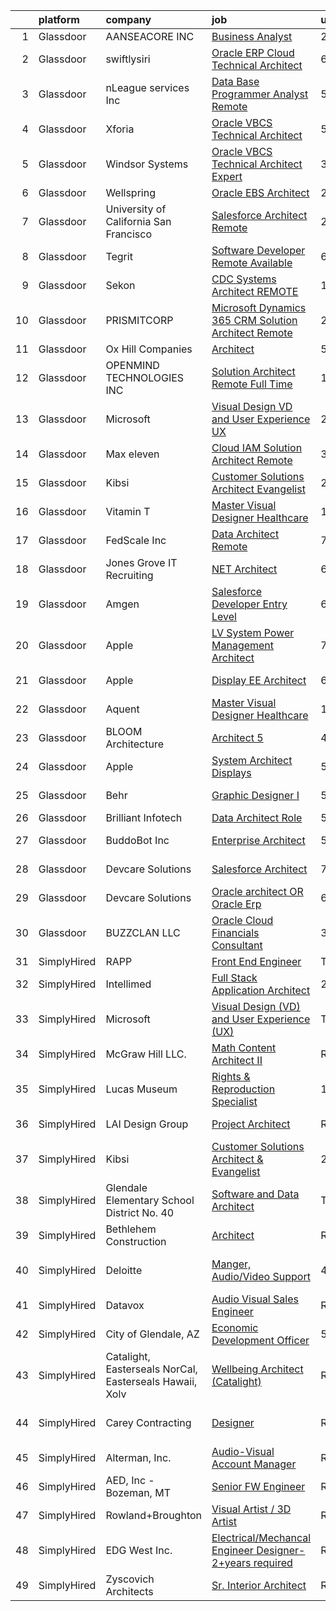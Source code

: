 

|    | platform    | company                                                 | job                                                                                                                                                                                                                                                                                                                                                                                                                                                                                                                                                                                                                                                                                                                                                                                                                                                                                                                                                                                                                                                                                                                                                                                                                                                                                                                                                        | update_time   | location                  |
|---:|:------------|:--------------------------------------------------------|:-----------------------------------------------------------------------------------------------------------------------------------------------------------------------------------------------------------------------------------------------------------------------------------------------------------------------------------------------------------------------------------------------------------------------------------------------------------------------------------------------------------------------------------------------------------------------------------------------------------------------------------------------------------------------------------------------------------------------------------------------------------------------------------------------------------------------------------------------------------------------------------------------------------------------------------------------------------------------------------------------------------------------------------------------------------------------------------------------------------------------------------------------------------------------------------------------------------------------------------------------------------------------------------------------------------------------------------------------------------|:--------------|:--------------------------|
|  1 | Glassdoor   | AANSEACORE INC                                          | [Business Analyst](https://www.glassdoor.com/partner/jobListing.htm?pos=118&ao=1136043&s=58&guid=00000182c9864816a8fa3de4ac0b1f88&src=GD_JOB_AD&t=SR&vt=w&ea=1&cs=1_f1266cc0&cb=1661238397346&jobListingId=1008085124485&jrtk=3-0-1gb4oci2mjoq2801-1gb4oci36jm5f800-2bc727969af64ea2-)                                                                                                                                                                                                                                                                                                                                                                                                                                                                                                                                                                                                                                                                                                                                                                                                                                                                                                                                                                                                                                                                     | 24h           | Remote                    |
|  2 | Glassdoor   | swiftlysiri                                             | [Oracle ERP Cloud Technical Architect](https://www.glassdoor.com/partner/jobListing.htm?pos=122&ao=1136043&s=58&guid=00000182c9864816a8fa3de4ac0b1f88&src=GD_JOB_AD&t=SR&vt=w&ea=1&cs=1_0fab584f&cb=1661238397346&jobListingId=1008073881810&jrtk=3-0-1gb4oci2mjoq2801-1gb4oci36jm5f800-8e2f6a42502a97f8-)                                                                                                                                                                                                                                                                                                                                                                                                                                                                                                                                                                                                                                                                                                                                                                                                                                                                                                                                                                                                                                                 | 6d            | Remote                    |
|  3 | Glassdoor   | nLeague services Inc                                    | [Data Base Programmer Analyst   Remote](https://www.glassdoor.com/partner/jobListing.htm?pos=130&ao=1136043&s=58&guid=00000182c9864816a8fa3de4ac0b1f88&src=GD_JOB_AD&t=SR&vt=w&ea=1&cs=1_41858734&cb=1661238397348&jobListingId=1008076144953&jrtk=3-0-1gb4oci2mjoq2801-1gb4oci36jm5f800-1987093fb4ba7ffe-)                                                                                                                                                                                                                                                                                                                                                                                                                                                                                                                                                                                                                                                                                                                                                                                                                                                                                                                                                                                                                                                | 5d            | Remote                    |
|  4 | Glassdoor   | Xforia                                                  | [Oracle VBCS Technical Architect](https://www.glassdoor.com/partner/jobListing.htm?pos=124&ao=1136043&s=58&guid=00000182c9864816a8fa3de4ac0b1f88&src=GD_JOB_AD&t=SR&vt=w&ea=1&cs=1_75f0e46d&cb=1661238397346&jobListingId=1008076717679&jrtk=3-0-1gb4oci2mjoq2801-1gb4oci36jm5f800-b409a80ac25fdc2c-)                                                                                                                                                                                                                                                                                                                                                                                                                                                                                                                                                                                                                                                                                                                                                                                                                                                                                                                                                                                                                                                      | 5d            | Remote                    |
|  5 | Glassdoor   | Windsor Systems                                         | [Oracle VBCS Technical Architect  Expert](https://www.glassdoor.com/partner/jobListing.htm?pos=128&ao=1136043&s=58&guid=00000182c9864816a8fa3de4ac0b1f88&src=GD_JOB_AD&t=SR&vt=w&ea=1&cs=1_cc3872b1&cb=1661238397347&jobListingId=1008081085044&jrtk=3-0-1gb4oci2mjoq2801-1gb4oci36jm5f800-6e218c3c7eeb7790-)                                                                                                                                                                                                                                                                                                                                                                                                                                                                                                                                                                                                                                                                                                                                                                                                                                                                                                                                                                                                                                              | 3d            | Remote                    |
|  6 | Glassdoor   | Wellspring                                              | [Oracle EBS Architect](https://www.glassdoor.com/partner/jobListing.htm?pos=112&ao=1136043&s=58&guid=00000182c9864816a8fa3de4ac0b1f88&src=GD_JOB_AD&t=SR&vt=w&ea=1&cs=1_91d2e9d4&cb=1661238397346&jobListingId=1008085755951&jrtk=3-0-1gb4oci2mjoq2801-1gb4oci36jm5f800-87ea4a0645047551-)                                                                                                                                                                                                                                                                                                                                                                                                                                                                                                                                                                                                                                                                                                                                                                                                                                                                                                                                                                                                                                                                 | 24h           | Remote                    |
|  7 | Glassdoor   | University of California San Francisco                  | [Salesforce Architect  Remote](https://www.glassdoor.com/partner/jobListing.htm?pos=114&ao=1136043&s=58&guid=00000182c9864816a8fa3de4ac0b1f88&src=GD_JOB_AD&t=SR&vt=w&cs=1_6ef52750&cb=1661238397346&jobListingId=1008087431963&jrtk=3-0-1gb4oci2mjoq2801-1gb4oci36jm5f800-bdf1b8ba29f5a2d8-)                                                                                                                                                                                                                                                                                                                                                                                                                                                                                                                                                                                                                                                                                                                                                                                                                                                                                                                                                                                                                                                              | 24h           | Remote                    |
|  8 | Glassdoor   | Tegrit                                                  | [Software Developer  Remote Available ](https://www.glassdoor.com/partner/jobListing.htm?pos=106&ao=1110586&s=58&guid=00000182c9864816a8fa3de4ac0b1f88&src=GD_JOB_AD&t=SR&vt=w&ea=1&cs=1_a6365be3&cb=1661238397345&jobListingId=1008074129417&cpc=47CFDC01B3F81FAC&jrtk=3-0-1gb4oci2mjoq2801-1gb4oci36jm5f800-31ea58efc222df99--6NYlbfkN0BYTXhm1cbXLAspEfzBkuVxq2TVVktJReCYtVkqu0WvP24Gm3Dxy7MDa6OJSrO0xO6C66tfxA8ttbJfLdpWJkOgdtvkYOy2-vXX6QsvaM9J3wudpgQJfabM3wvw393EsEKyI2j8r-2wX6ovTATJdOhRulDCxWlu-ACK69X5QuY6KgD_QcQy8D0VRgb4a4kmfd3vEa22EULS_V42r5NIungYVGCWXkVdEsgk8o0-mvOb_N44M0tZT4cHDVziLEf76r-14m2l4jAwJCoywzvaBQmrvFxhfHoXOal_ff9tToTqcZkF4H9fIPNT7_pLt7UFOapv2Fux9XnW54u1JXVjgiwoPRmbuMGzN7CQsxvbQUjgPzUuvDRv5GUYgBDCHM4SSQZVOTpiKr4rH64gVb6SWxjb-98T02PAmxaZRnxyAae2EryNiaV0mKuYNx3vlSR-hSgdoggOjtq77Va3hESRFTpApY1w-U1EtlJKb4k_B1ig89trsTzt0MWDq3OmKsTxNOHrF1Nd4i5qJg%3D%3D)                                                                                                                                                                                                                                                                                                                                                                                                                                                               | 6d            | Remote                    |
|  9 | Glassdoor   | Sekon                                                   | [CDC Systems Architect   REMOTE](https://www.glassdoor.com/partner/jobListing.htm?pos=129&ao=1136043&s=58&guid=00000182c9864816a8fa3de4ac0b1f88&src=GD_JOB_AD&t=SR&vt=w&ea=1&cs=1_dc4a3e02&cb=1661238397347&jobListingId=1008083435579&jrtk=3-0-1gb4oci2mjoq2801-1gb4oci36jm5f800-046a33f0fe07b22b-)                                                                                                                                                                                                                                                                                                                                                                                                                                                                                                                                                                                                                                                                                                                                                                                                                                                                                                                                                                                                                                                       | 1d            | Atlanta, GA               |
| 10 | Glassdoor   | PRISMITCORP                                             | [Microsoft Dynamics 365 CRM Solution Architect   Remote](https://www.glassdoor.com/partner/jobListing.htm?pos=117&ao=1136043&s=58&guid=00000182c9864816a8fa3de4ac0b1f88&src=GD_JOB_AD&t=SR&vt=w&ea=1&cs=1_b0e6ae14&cb=1661238397346&jobListingId=1008086779947&jrtk=3-0-1gb4oci2mjoq2801-1gb4oci36jm5f800-978706a382465c12-)                                                                                                                                                                                                                                                                                                                                                                                                                                                                                                                                                                                                                                                                                                                                                                                                                                                                                                                                                                                                                               | 24h           | Remote                    |
| 11 | Glassdoor   | Ox Hill Companies                                       | [Architect](https://www.glassdoor.com/partner/jobListing.htm?pos=127&ao=1136043&s=58&guid=00000182c9864816a8fa3de4ac0b1f88&src=GD_JOB_AD&t=SR&vt=w&ea=1&cs=1_0764e492&cb=1661238397347&jobListingId=1008076509907&jrtk=3-0-1gb4oci2mjoq2801-1gb4oci36jm5f800-e71e6ecc9144b6fd-)                                                                                                                                                                                                                                                                                                                                                                                                                                                                                                                                                                                                                                                                                                                                                                                                                                                                                                                                                                                                                                                                            | 5d            | Fairfax, VA               |
| 12 | Glassdoor   | OPENMIND TECHNOLOGIES INC                               | [Solution Architect    Remote    Full Time](https://www.glassdoor.com/partner/jobListing.htm?pos=119&ao=1136043&s=58&guid=00000182c9864816a8fa3de4ac0b1f88&src=GD_JOB_AD&t=SR&vt=w&ea=1&cs=1_a302b375&cb=1661238397346&jobListingId=1008065031559&jrtk=3-0-1gb4oci2mjoq2801-1gb4oci36jm5f800-2c5e3a089fff6817-)                                                                                                                                                                                                                                                                                                                                                                                                                                                                                                                                                                                                                                                                                                                                                                                                                                                                                                                                                                                                                                            | 12d           | Remote                    |
| 13 | Glassdoor   | Microsoft                                               | [Visual Design  VD  and User Experience  UX ](https://www.glassdoor.com/partner/jobListing.htm?pos=115&ao=1136043&s=58&guid=00000182c9864816a8fa3de4ac0b1f88&src=GD_JOB_AD&t=SR&vt=w&ea=1&cs=1_15564d41&cb=1661238397346&jobListingId=1008086063623&jrtk=3-0-1gb4oci2mjoq2801-1gb4oci36jm5f800-2a46bd2b6f29d48a-)                                                                                                                                                                                                                                                                                                                                                                                                                                                                                                                                                                                                                                                                                                                                                                                                                                                                                                                                                                                                                                          | 24h           | Seattle, WA               |
| 14 | Glassdoor   | Max eleven                                              | [Cloud IAM Solution Architect    Remote](https://www.glassdoor.com/partner/jobListing.htm?pos=121&ao=1136043&s=58&guid=00000182c9864816a8fa3de4ac0b1f88&src=GD_JOB_AD&t=SR&vt=w&ea=1&cs=1_16ec49d9&cb=1661238397346&jobListingId=1008081881839&jrtk=3-0-1gb4oci2mjoq2801-1gb4oci36jm5f800-fd1c2c59c7451c79-)                                                                                                                                                                                                                                                                                                                                                                                                                                                                                                                                                                                                                                                                                                                                                                                                                                                                                                                                                                                                                                               | 3d            | Remote                    |
| 15 | Glassdoor   | Kibsi                                                   | [Customer Solutions Architect   Evangelist](https://www.glassdoor.com/partner/jobListing.htm?pos=113&ao=1136043&s=58&guid=00000182c9864816a8fa3de4ac0b1f88&src=GD_JOB_AD&t=SR&vt=w&ea=1&cs=1_28e32bfc&cb=1661238397346&jobListingId=1008082677489&jrtk=3-0-1gb4oci2mjoq2801-1gb4oci36jm5f800-78201ecf458b0e51-)                                                                                                                                                                                                                                                                                                                                                                                                                                                                                                                                                                                                                                                                                                                                                                                                                                                                                                                                                                                                                                            | 2d            | Remote                    |
| 16 | Glassdoor   | Vitamin T                                               | [Master Visual Designer   Healthcare](https://www.glassdoor.com/partner/jobListing.htm?pos=110&ao=1110586&s=58&guid=00000182c9864816a8fa3de4ac0b1f88&src=GD_JOB_AD&t=SR&vt=w&cs=1_f7b5a13a&cb=1661238397345&jobListingId=1008063446724&cpc=9908D8D4413DBB8A&jrtk=3-0-1gb4oci2mjoq2801-1gb4oci36jm5f800-c7903db1b94d95aa--6NYlbfkN0DMrcEu7yrtATojKJA7cEzGQ3FdRGWLh0CZQInL4ECGI6k5tN82kdM0OKoro5eXmjp51-KKz4fn9Mm2VpqJDbrB-IsJV-mFwA1MuEDsDQKKgomY_9Cf8EZZYnLbzJ-UVw4bcEdPy9ghwAnchkPPzqv50ge8kL1bQCgMRWX0W0qzJQOsAPJR1kIzyRFO7UWcLYB6epDrcwoJAlo40W3HsH7yqZjings-0e6AMIBN9yVadRTllcXfbCv31oLHHjPKjvlfEWAwaUMk5r44Dz7PKYQYKE1mc4ZOrNoToWz3BdjoWrMhcF6pde1OEfY2fv0JDQvN3U2kJWNoGreq39wqUEES9ttqlHXUpZXe8aVovQ09b1wwz334Iq4WMOphzK2IMUC7Gi7MIuPdVIpoeGN-2A_JLXre-wyE1zOfjGhRPcss41DgPdaRNu92l2T_OVlmPmRTDDhvkr7OvXcp_9Gd_VEGo2wWrRi7ZFY%3D)                                                                                                                                                                                                                                                                                                                                                                                                                                                                                                                    | 13d           | Remote                    |
| 17 | Glassdoor   | FedScale  Inc                                           | [Data Architect  Remote ](https://www.glassdoor.com/partner/jobListing.htm?pos=103&ao=1110586&s=58&guid=00000182c9864816a8fa3de4ac0b1f88&src=GD_JOB_AD&t=SR&vt=w&ea=1&cs=1_a42c8650&cb=1661238397344&jobListingId=1008071816059&cpc=618B7C2C2BCBC227&jrtk=3-0-1gb4oci2mjoq2801-1gb4oci36jm5f800-44c5d418dc0d8167--6NYlbfkN0DdLn5tXN_RiyJSiFodarGZFJKa8s6F6AK0THPBWp05MQOFQCzoYzZx1C0PopGaGcz4qUE619Uy20V5pb8ZMxoatXEeKgzSCbKgg1y1vxWK1L-gD62zCNN1j7u8oWqaBghP1VNRZhGVxxLaw4bgkcsM5f3AwrwmICpyc9puI3Uf6hpr290iRuIVfq3YXYF-No0kYAaPHojZXCEFENdJ0PaLxbi0TJXE3Ekuwla-KL69d8n18Qfh9CO1TRJAQ3ZqRyU5xSUnN-h5fMpEJWTLh-Fpyh7OSUnonUYmmJgJfDTJ1wHNOrTtKyBLFYkuJIdo2Y1d6pU_Dahd2eocM2Ia4tL7ZxzkTvFqF9r25-xL76zf-dCyxr9cWrqpTFONRYA4xnMB-S0GXY-dokuYD4BCjSOVRrtIq0fxiHkRDFybXkYX95qwPnuAiXkOSlw0j8J7vDvwqVM04bXAeNMOQHUWcYaei82GRWNU073JjTCv0kpBb_V5d_vgV44VfqBpU4F3Xtk%3D)                                                                                                                                                                                                                                                                                                                                                                                                                                                                                           | 7d            | Remote                    |
| 18 | Glassdoor   | Jones Grove IT Recruiting                               | [ NET Architect](https://www.glassdoor.com/partner/jobListing.htm?pos=102&ao=1110586&s=58&guid=00000182c9864816a8fa3de4ac0b1f88&src=GD_JOB_AD&t=SR&vt=w&ea=1&cs=1_2010b5a1&cb=1661238397344&jobListingId=1008074111267&cpc=7FA2BCC6CA7CFB05&jrtk=3-0-1gb4oci2mjoq2801-1gb4oci36jm5f800-f56a0f2531ab0d19--6NYlbfkN0CK_ae8E8OUCECNo873J7aTiFbTacEgCQxiWMjncCMBOv7uSBlgPAwmxPYyWDFGmT4n8l0l6RhTtL8pl7ZfV6qVGBqjUdjKuCcZ3A1rMiQ21ofWkgsIxJDGmZZXYSzMVaYiGLzHszoeKiYgqL_iuAF0CpKsN8UEPT8zG2TE4jFYRvvDTQoiWc25cfntEXuhFQD_XoxxH-7Pbe5nEIOrr8EqlN3LA9p-FvPqFebrtvbueAvVhxlw2t1ZXrgztBdNDWb1mO1PY60b0Gdputis0moX2jn-8grfutX7j-ezaa9mYWvEoulup0bCGF7y6p59q-PpDQufmCqviYwdwvqRuzo7UWTUirWwSy2v-YPGPrBPGojZxNxpVeorein-kRucFbRICnDHMrW6SjSqhdaS5uqJr0Ihi5v8bwP3kpSZVgMOMis1pfThHyL3DKp8JHxFwkY8-NVx8gvhTH_yRtLHuV4lcSjOlMQqRoIpoHQsbuRACuoCDUU0u3uzED49vVqelpiGW8EFTWYpJg%3D%3D)                                                                                                                                                                                                                                                                                                                                                                                                                                                                                      | 6d            | Charlotte, NC             |
| 19 | Glassdoor   | Amgen                                                   | [Salesforce Developer   Entry Level](https://www.glassdoor.com/partner/jobListing.htm?pos=120&ao=1136043&s=58&guid=00000182c9864816a8fa3de4ac0b1f88&src=GD_JOB_AD&t=SR&vt=w&cs=1_a4cba18b&cb=1661238397346&jobListingId=1008074343550&jrtk=3-0-1gb4oci2mjoq2801-1gb4oci36jm5f800-8429ed1715fc0585-)                                                                                                                                                                                                                                                                                                                                                                                                                                                                                                                                                                                                                                                                                                                                                                                                                                                                                                                                                                                                                                                        | 6d            | Thousand Oaks, CA         |
| 20 | Glassdoor   | Apple                                                   | [LV System Power Management Architect](https://www.glassdoor.com/partner/jobListing.htm?pos=108&ao=1110586&s=58&guid=00000182c9864816a8fa3de4ac0b1f88&src=GD_JOB_AD&t=SR&vt=w&cs=1_e836df0d&cb=1661238397345&jobListingId=1008072873242&cpc=9908D8D4413DBB8A&jrtk=3-0-1gb4oci2mjoq2801-1gb4oci36jm5f800-9b4c201ebf18f955--6NYlbfkN0BvKrLyj5gPmtZO9T8euul8TCxuuKNOtzRJOomxnwSEodTz2Bc-sPZlO_uSwsktAejgIa95W_xnw4Tbh8DHA0wpn2jUWTCYelSe_fbCJkWIaMk_frHpsGPUXLm_uB1dGwhXASm7hGFFJJxZ1e_kTV2t14oTAYRkX_jQ_W8YAOML6OXCJutDuGcxQ1-knVZEI0DMQq-59RUwyM4y3IAQlKPdG_oLQIGyFGWICDgYsq_D5aYTe-ZrninKwcOfdH4-nbRc_BNsAyUTvcUka6xP-O5aKW9QAHMfJUv9cO2vJn1o5SwTWBkD1ufzuMH3LR86XoJ2G9aUkKUi4aAJ-zqjs6Barm8-jHD4YpRmplmK44gA22vfnFYZV_wU6Glf0mr_MZqWM59RzVZz8mHpWxb0Ri6iqsTC_C4G6XHLg3svZ2AbzS-L4XlHeAOLEd8zJtrVnacQNR4K1vl1zSbsga8HqNhh02bGuG-6Z0mLGKv1i0N_o5hTohQAD7HCjjdo3jcw2LIov3ty8sG5WZ9joVP66FHPcvwHaE5fPaurd7Qi6v6BWXpCLN3Oz9OZskB4vZuMsmU_mt2NfetDt1oMaEpFX4nT2J0oij5j_l4L4Z5tVkLBTFWp7hahp2HvVX8XCy4cbXaVk26JtL6rpMN2mCopG02Emk7NhVvUuIcumF0hcJO8ZEJKHj_ShPu6MECkLAgaQh0VuT4igOxwyC7lHQsZwnM0gaka_5u6CssCaekjSjV7XHVw6i--pyto9VdkfR3hrYwxLKG4-FunMoyUvmhBe7tRVEoEm--LuzUlsnhuEvq-aLTeyGWL1l-4po5vCLOC9bms6kr9hTIvlcAPN8jA4bnMLkpAO0qPTTr01KLo15pgTOKUxbb1hVXHzHyiwrfD9qkv-ObcC0maB1ITRIQqRbVYwkw5qDCMJ3GCuBg9AgtkZoOLRnUuBwYCngfB54MCdV2dLstnAW3jQuu5jlUgCMCB) | 7d            | Cupertino, CA             |
| 21 | Glassdoor   | Apple                                                   | [Display EE Architect](https://www.glassdoor.com/partner/jobListing.htm?pos=107&ao=1110586&s=58&guid=00000182c9864816a8fa3de4ac0b1f88&src=GD_JOB_AD&t=SR&vt=w&cs=1_2c42a4ca&cb=1661238397345&jobListingId=1008073159072&cpc=8795CF9063CD573D&jrtk=3-0-1gb4oci2mjoq2801-1gb4oci36jm5f800-ca627e49b9a9f992--6NYlbfkN0BvKrLyj5gPmtZO9T8euul8TCxuuKNOtzRJOomxnwSEodTz2Bc-sPZlO_uSwsktAeg9Pg_gkQg8wgCpd2jsLE-8qd1YbgEcnb0pFThCRmCNhRjUqfDvXVhMPQzZ0EWn5D9p_6m2E_WNMA1gB_V2xZYxngisVlrYqjk9pAQMZZqFUj-SSmKjt_kgUhMufbfVZuI88oYnnd4nmC1pOC4ghD7yX-WVxm1-PfP8raPPTdsFzQwAhdbS2A1OpmFdN2wIeT6TMaFqlvuh_lQaSVYUDizpTbRg47uXAfJyRLQC-3To1heIhMAacoV6A_Gyn0Y1d61voTW4T2nLTvw9QUVKcwlYckiW0RTCNIt8B7UnKZAJ1hWYr-_i_95V52W5SSnGxocos-ydBFRoJ2WvP9zd5GH428izkF_lwKiuX6m8CYO39m9wBiz6uCUNrEgqwLRbNa4bJWO5Z_-Gs2TTZgaGic_405T8ugqTLp68U6lxjFTJAgxMwJPLInIxV1kboNIIryLYiSBYG6x_d3SK0vTvQ8gJPs0oGTZhEb24kv6yN2qnxG-Tjz6gx0bLOPne4gWDSz6Gj0d9FcGtev3IwYgdHtax57jiAdIKPV7jWFegRuEJLRDXBxCZVhspznaYXU6QOkSyP_vKiMqEl4gkAjtWa2YB0vgi8eeczPu4YgRr_MJKhYB3LkrqVve75AmTUfgp2xGbrhq9ikdXGHV-bMvhBOO8EFlRKa8GA0FR7WHPWgcSny5jjZs4e3XrTobatV9mD85TFyLKH81kdyDDWuaqqjNUqBSibQ7aBFx07kkJDjc5cQX1ZUXGypiqlIxXPe-G0JA1PSJ92_6p5qeiDSKbSDpNoA7RVoluIAtzRyx4m_s00MxDM8FzBmtPl6MOvEiCX1PqHi2aeM88Y7zQ4gchIVcfueYvru8dCMUgt7mkEp0rc95vG5QI6ppjw-VvnjW6pKI%3D)                                   | 6d            | Cupertino, CA             |
| 22 | Glassdoor   | Aquent                                                  | [Master Visual Designer   Healthcare](https://www.glassdoor.com/partner/jobListing.htm?pos=109&ao=1110586&s=58&guid=00000182c9864816a8fa3de4ac0b1f88&src=GD_JOB_AD&t=SR&vt=w&cs=1_ffb5e486&cb=1661238397345&jobListingId=1008063506130&cpc=F41FEAB56D215062&jrtk=3-0-1gb4oci2mjoq2801-1gb4oci36jm5f800-0e164c813b2b93d2--6NYlbfkN0DMrcEu7yrtATojKJA7cEzGQ3FdRGWLh0CZQInL4ECGI9gD0Wolx9R2EDT7B77c2cTt9ZLyfmJcdhtmseBr8Fc7DlCcCGTbK5I5cANysgoSPHcI_A0ys3ypv5EaDWEUoVz-9MNfPzcjkgDoUNVODy-DkL81yajKS1V6w3lvY8YbiBsLvHoeQ1ee2C-HCDJ5VKzuTfMTjTwQ7THmsgteZD-efqcmHzcKbLhl0hKR1IlKGRroYu64lYIBoLog3sCa4szwJFquGeKUWOj-S-qcHpCWrGr7NInsPKCowSoBPMXYMHptcJSz0wyOowiyJm8nyK__jTTiTetCTVCjxOoW6479nfhcnpHCws9GtWv9aTsas_mItcj8vYjpnmi2SwFqMgttBTx55FhCBNOSbPCx-WRX3chtMXVf09wH-9c0dFmnNIJJoKbjH5ja0GyPbgzAb7chaCgnepS9yUSsFj92q2Lq)                                                                                                                                                                                                                                                                                                                                                                                                                                                                                                                                  | 13d           | Remote                    |
| 23 | Glassdoor   | BLOOM Architecture                                      | [Architect 5 ](https://www.glassdoor.com/partner/jobListing.htm?pos=101&ao=1110586&s=58&guid=00000182c9864816a8fa3de4ac0b1f88&src=GD_JOB_AD&t=SR&vt=w&ea=1&cs=1_6c5d4480&cb=1661238397343&jobListingId=1008080060773&cpc=6F06C97B0D93B156&jrtk=3-0-1gb4oci2mjoq2801-1gb4oci36jm5f800-2dd7d1af7da0ac01--6NYlbfkN0A4hgeKHdLyHgzaskNEvl2xXMVaueUT71iJOYpLYISQUCp9QgmWQMTvKiX-rI0aCl7N-e4QFIdpyUjJTx-Pp7WquQIS6qIzIw9-hLm8BQHOsiyd-SEykKNVBNFAgDIL0syYiF-8gPtgCD-tClMPJpLk4ML8LwxxTI-sqWmrtViDFvHzBFiXbWs4GOKccc6l-8vGlS_0Wc_LqYhApXX0OH65_wbbTDjzzD9YrLYPPkc4Jq1nLxKDTGaGqrmF0SQCi-EFTJMbQ2mwoZT4T4WlyijDvqrecwo5KsGY6d3FfiKdtHu2Ly4rphdHw2Uw9eF__mp6b8i2f6tKXMkj8u-itHm7SEpwSiub9ObpZ1O-nYIzenChU2xVP16efW6aFWM0Lg5YOy6hrMzOngPuYYRYVpmjwoBc77UQhbla7q73Du2KzsokwsbO3zC0EHWy3zofOJ0fsnuObWpQki7GM3_SzQShvalGNRYAMsGw3RSnJKtjrfTiLroHl7SBdnNCPJhb-Y_8SfxJIXvJXQ%3D%3D)                                                                                                                                                                                                                                                                                                                                                                                                                                                                                        | 4d            | Boston, MA                |
| 24 | Glassdoor   | Apple                                                   | [System Architect   Displays](https://www.glassdoor.com/partner/jobListing.htm?pos=105&ao=1110586&s=58&guid=00000182c9864816a8fa3de4ac0b1f88&src=GD_JOB_AD&t=SR&vt=w&cs=1_84d74730&cb=1661238397344&jobListingId=1008077467959&cpc=8795CF9063CD573D&jrtk=3-0-1gb4oci2mjoq2801-1gb4oci36jm5f800-f6e0bb59fa7eb378--6NYlbfkN0BvKrLyj5gPmtZO9T8euul8TCxuuKNOtzRJOomxnwSEodTz2Bc-sPZlO_uSwsktAehyhpH_b5XB4iipvv8w3ntpCVW__GQyEMxE9fM-fu7zEQTzS0yryx6pOlmEuUA6DAKm4GRTBJEBnvr5qz8f4TT7aA08eWVXPEGU2RiMfzVxiMzM2JfyXZVmX2nKhOoZld8hosU_SGVNVBjdr3MENfaysZyvRaLyiLPru7RyKJBazV3o9sXPn3Tj7CHWNK5_D2boADivnRc-vEndKFrt381fLPM94tmDyu5ywtUDL9MiI8_suBkqqvXkpnVcq2MYZ2cuebiJ7nKBhE9gkCr3ERKwP8jv7NKPv5rziGjrA121whnxZ2TNwBAAH0TT8uaKGCVNfDW4owGmHlOGdmp-iPPlpxdmkNYk6V93FCxeq5dmyzsOYQmZTbSfUR1QFSWC3ozJ2NLnJG6Xijap4Uek_HXhuVlUzEmMUWTAVt80RGSU4wezDoST2l4NtP4GuwzknaTbhwVu5452fbXParCjkA6Mt49Xw0GC49oREp9gRnkt669m0WvimYt4h2pauACyoonxYPiGcse0vi_aKKGrCLpPjv9lPFhpSfYv6yYS7d-u6rYHeug8mjOg7OFauKIF_7CAApW_PEObZ3uSw_NsQnn0pjgKQMGkCFMFpaBSqyWJ7-wjF3wVjv-0KnOojxOwLsbQx6JheOC5yHxfTfPgIdwuXw2PfYNO21le_HKGsi_PA-FPGzmccNXOoNrk0vxO5MtWirWN-e3iGHm_KBO8ojpL8EU69abrTSMxdmQ70NGgrbNM304rLjpRB-UXq8KKatj_Zr1dWQ_vLBSPLmGvUcZvQGHSLZ-XSBq36A3KalDEn7SvDTOwUsGOS2bsl9Ehb7x5jQY7oo3QGYNYca3G6d61eIQbEuCwpe4x1bZ_zwCz021zI7hsXcqxfzlaUIh3nMMhyufHTWPGOg%3D%3D)              | 5d            | Cupertino, CA             |
| 25 | Glassdoor   | Behr                                                    | [Graphic Designer I](https://www.glassdoor.com/partner/jobListing.htm?pos=104&ao=1110586&s=58&guid=00000182c9864816a8fa3de4ac0b1f88&src=GD_JOB_AD&t=SR&vt=w&cs=1_82d5989d&cb=1661238397344&jobListingId=1008076428661&cpc=8CDBB1EC89CF7160&jrtk=3-0-1gb4oci2mjoq2801-1gb4oci36jm5f800-b5e4f79abe7e4ce2--6NYlbfkN0AT5rPPIiYm6NcaOC3xGxN7sTDpnxjbK5C7MY8Kpnw-1xf0-wBWQoZX7FEbgSsrQjRzelIKsvSk9zYwj-4i3Wcp16SJ3ecriqCmkifThENvdAsPnKf8X6Em3nLSLjLu6XYV6D-4Nj0Kg8pp9KsYXcy9TgDbkXdBADW1lilYzLIkzYUN2rFCRT7cCK8nWAnvw_f6-9bwYa0wiLVzXCYxzN5142VD0CPXXjr-3w3b4qgyOvbhEwqHQC41nxINQ4QnaIPH8jt-uAyO2p_KPrxYmTD-TflrT8o1pYDj3HtGEzJzwpt9p98_GHQ5Lin7m3s1Vpu6zhZAmwELkHlA9UUwMXYUNoKME2_fxY6k99cZlyYccoDuHkVEpgYL1iSCDegevwNAt-3Y7mAiAFoUmiTwCIk67PedrnBJju7awg5HMSqEOeQGEb7c7SoPtOrvJ1qwL-qh5RerEvqQwxf8f2YGPmqY6fBwCYQKKADkthM_rLWNdZy7-arbc_ZOwtoD8H-8Vi91tuXyv6gIlb-UBWErwT-1KXDopFg46qMPfK7GwSvHKBtIcy5na0xsOmLpkMmbmOqMC4L_qEFQp4BTt3QSaWio)                                                                                                                                                                                                                                                                                                                                                                                                                   | 5d            | Santa Ana, CA             |
| 26 | Glassdoor   | Brilliant Infotech                                      | [Data Architect Role](https://www.glassdoor.com/partner/jobListing.htm?pos=116&ao=1136043&s=58&guid=00000182c9864816a8fa3de4ac0b1f88&src=GD_JOB_AD&t=SR&vt=w&ea=1&cs=1_f58643b6&cb=1661238397346&jobListingId=1008076640767&jrtk=3-0-1gb4oci2mjoq2801-1gb4oci36jm5f800-211ac800f9bd2748-)                                                                                                                                                                                                                                                                                                                                                                                                                                                                                                                                                                                                                                                                                                                                                                                                                                                                                                                                                                                                                                                                  | 5d            | Remote                    |
| 27 | Glassdoor   | BuddoBot Inc                                            | [Enterprise Architect](https://www.glassdoor.com/partner/jobListing.htm?pos=126&ao=1136043&s=58&guid=00000182c9864816a8fa3de4ac0b1f88&src=GD_JOB_AD&t=SR&vt=w&ea=1&cs=1_eb345ae3&cb=1661238397347&jobListingId=1008076606602&jrtk=3-0-1gb4oci2mjoq2801-1gb4oci36jm5f800-437e2a5c1bd98ae6-)                                                                                                                                                                                                                                                                                                                                                                                                                                                                                                                                                                                                                                                                                                                                                                                                                                                                                                                                                                                                                                                                 | 5d            | Washington, DC            |
| 28 | Glassdoor   | Devcare Solutions                                       | [Salesforce Architect](https://www.glassdoor.com/partner/jobListing.htm?pos=125&ao=1136043&s=58&guid=00000182c9864816a8fa3de4ac0b1f88&src=GD_JOB_AD&t=SR&vt=w&ea=1&cs=1_5e7903b0&cb=1661238397347&jobListingId=1008072047151&jrtk=3-0-1gb4oci2mjoq2801-1gb4oci36jm5f800-98abb850aff40185-)                                                                                                                                                                                                                                                                                                                                                                                                                                                                                                                                                                                                                                                                                                                                                                                                                                                                                                                                                                                                                                                                 | 7d            | Columbus, OH              |
| 29 | Glassdoor   | Devcare Solutions                                       | [Oracle architect OR Oracle Erp](https://www.glassdoor.com/partner/jobListing.htm?pos=111&ao=1136043&s=58&guid=00000182c9864816a8fa3de4ac0b1f88&src=GD_JOB_AD&t=SR&vt=w&ea=1&cs=1_561bb778&cb=1661238397346&jobListingId=1008073601883&jrtk=3-0-1gb4oci2mjoq2801-1gb4oci36jm5f800-053702beb8e56164-)                                                                                                                                                                                                                                                                                                                                                                                                                                                                                                                                                                                                                                                                                                                                                                                                                                                                                                                                                                                                                                                       | 6d            | Remote                    |
| 30 | Glassdoor   | BUZZCLAN LLC                                            | [Oracle Cloud Financials Consultant](https://www.glassdoor.com/partner/jobListing.htm?pos=123&ao=1136043&s=58&guid=00000182c9864816a8fa3de4ac0b1f88&src=GD_JOB_AD&t=SR&vt=w&ea=1&cs=1_8934762c&cb=1661238397346&jobListingId=1008081062082&jrtk=3-0-1gb4oci2mjoq2801-1gb4oci36jm5f800-f8feeeb2b299d7f9-)                                                                                                                                                                                                                                                                                                                                                                                                                                                                                                                                                                                                                                                                                                                                                                                                                                                                                                                                                                                                                                                   | 3d            | Remote                    |
| 31 | SimplyHired | RAPP                                                    | [Front End Engineer](https://www.simplyhired.com/job/Ner57vp7XIOaVBkT0auP7dzuTrAA6n5m46uqGg9cU98XIXmf-L1uKw?q=visual+architect)                                                                                                                                                                                                                                                                                                                                                                                                                                                                                                                                                                                                                                                                                                                                                                                                                                                                                                                                                                                                                                                                                                                                                                                                                            | Today         | Phoenix, AZ               |
| 32 | SimplyHired | Intellimed                                              | [Full Stack Application Architect](https://www.simplyhired.com/job/0B4vVeSoWUm_MgEJ3Uzvxcb9FcMlA7yVhFIxfJcI8PNSX9G8ohj-3g?q=visual+architect)                                                                                                                                                                                                                                                                                                                                                                                                                                                                                                                                                                                                                                                                                                                                                                                                                                                                                                                                                                                                                                                                                                                                                                                                              | 2d            | Phoenix, AZ               |
| 33 | SimplyHired | Microsoft                                               | [Visual Design (VD) and User Experience (UX)](https://www.simplyhired.com/job/Ivz9h9oIN4cCsj2UOAiufNDkSAI7syhf0WfprdSN5kUq5tIHiNgREw?q=visual+architect)                                                                                                                                                                                                                                                                                                                                                                                                                                                                                                                                                                                                                                                                                                                                                                                                                                                                                                                                                                                                                                                                                                                                                                                                   | Today         | Seattle, WA               |
| 34 | SimplyHired | McGraw Hill LLC.                                        | [Math Content Architect II](https://www.simplyhired.com/job/64Nn3dwH0_t4gN2_bmzrHIEw2Snyo_Q21RdlEnu1koMbTLKdSWO6pw?q=visual+architect)                                                                                                                                                                                                                                                                                                                                                                                                                                                                                                                                                                                                                                                                                                                                                                                                                                                                                                                                                                                                                                                                                                                                                                                                                     | Recently      | Los Angeles, CA           |
| 35 | SimplyHired | Lucas Museum                                            | [Rights & Reproduction Specialist](https://www.simplyhired.com/job/sfBSe6LWLyTpqg44cLpCfYtAZVnoh5eB90dBFS0nL0qcpu8YF-V6tw?q=visual+architect)                                                                                                                                                                                                                                                                                                                                                                                                                                                                                                                                                                                                                                                                                                                                                                                                                                                                                                                                                                                                                                                                                                                                                                                                              | 11d           | Los Angeles, CA           |
| 36 | SimplyHired | LAI Design Group                                        | [Project Architect](https://www.simplyhired.com/job/CIuNOuiYTmwB25uEe9KZL9ZdFnTTRYm8z7_gvXIO1ty24owrmnVjbA?q=visual+architect)                                                                                                                                                                                                                                                                                                                                                                                                                                                                                                                                                                                                                                                                                                                                                                                                                                                                                                                                                                                                                                                                                                                                                                                                                             | Recently      | Englewood, CO             |
| 37 | SimplyHired | Kibsi                                                   | [Customer Solutions Architect & Evangelist](https://www.simplyhired.com/job/XKcSA055a1zCgEQSBn6Tg6P56TfUHHwj0kTYNow0tZEwgIn33SzA8Q?q=visual+architect)                                                                                                                                                                                                                                                                                                                                                                                                                                                                                                                                                                                                                                                                                                                                                                                                                                                                                                                                                                                                                                                                                                                                                                                                     | 2d            | Remote                    |
| 38 | SimplyHired | Glendale Elementary School District No. 40              | [Software and Data Architect](https://www.simplyhired.com/job/f-bqquZ-ZA7s_nxU0HbP6xj_KhcWudgyPwxgTEJscbxZjwqlfRroCw?q=visual+architect)                                                                                                                                                                                                                                                                                                                                                                                                                                                                                                                                                                                                                                                                                                                                                                                                                                                                                                                                                                                                                                                                                                                                                                                                                   | Today         | Glendale, AZ              |
| 39 | SimplyHired | Bethlehem Construction                                  | [Architect](https://www.simplyhired.com/job/Fy-keka937tYhr1jH6W9QUr19yuoAaVcionNyLmZ3smLzFYQX_IY_A?q=visual+architect)                                                                                                                                                                                                                                                                                                                                                                                                                                                                                                                                                                                                                                                                                                                                                                                                                                                                                                                                                                                                                                                                                                                                                                                                                                     | Recently      | Cashmere, WA              |
| 40 | SimplyHired | Deloitte                                                | [Manger, Audio/Video Support](https://www.simplyhired.com/job/YWvwMXpzEiqwVrmSlImg9c8ELkE-c3FqhFq9U3_SqwuM8h3lHiKXNg?q=visual+architect)                                                                                                                                                                                                                                                                                                                                                                                                                                                                                                                                                                                                                                                                                                                                                                                                                                                                                                                                                                                                                                                                                                                                                                                                                   | 4d            | Phoenix, AZ +97 locations |
| 41 | SimplyHired | Datavox                                                 | [Audio Visual Sales Engineer](https://www.simplyhired.com/job/cVEd-_qo6mmYlTFlou5wkgk2fjPxw0ZPy4nrfphR8WyZnUEIsrCDrQ?q=visual+architect)                                                                                                                                                                                                                                                                                                                                                                                                                                                                                                                                                                                                                                                                                                                                                                                                                                                                                                                                                                                                                                                                                                                                                                                                                   | Recently      | Houston, TX               |
| 42 | SimplyHired | City of Glendale, AZ                                    | [Economic Development Officer](https://www.simplyhired.com/job/1MZ-hrr4dxQGUAEgIjM8G79Bm8ppn6SZ2bL9ar6_HeK4OKmxHQd3zw?q=visual+architect)                                                                                                                                                                                                                                                                                                                                                                                                                                                                                                                                                                                                                                                                                                                                                                                                                                                                                                                                                                                                                                                                                                                                                                                                                  | 5d            | Glendale, AZ              |
| 43 | SimplyHired | Catalight, Easterseals NorCal, Easterseals Hawaii, Xolv | [Wellbeing Architect (Catalight)](https://www.simplyhired.com/job/yzLMm5uuTPn8tHQa6vstvq2Q_O27HCABuAFrEW3s3a66vOk_yoHAwA?q=visual+architect)                                                                                                                                                                                                                                                                                                                                                                                                                                                                                                                                                                                                                                                                                                                                                                                                                                                                                                                                                                                                                                                                                                                                                                                                               | Recently      | Remote                    |
| 44 | SimplyHired | Carey Contracting                                       | [Designer](https://www.simplyhired.com/job/ob967fEraIrdGrTkZTTtfNW7b_-LuPk4xgxkTaY1u6YAfyCtvrNNOg?q=visual+architect)                                                                                                                                                                                                                                                                                                                                                                                                                                                                                                                                                                                                                                                                                                                                                                                                                                                                                                                                                                                                                                                                                                                                                                                                                                      | Recently      | Iron Mountain, MI         |
| 45 | SimplyHired | Alterman, Inc.                                          | [Audio-Visual Account Manager](https://www.simplyhired.com/job/lF4UTxTMQnNh_QIvnWqb4Koq6bW1sfKOEd1vfTLSVbXlOjLdEaaGew?q=visual+architect)                                                                                                                                                                                                                                                                                                                                                                                                                                                                                                                                                                                                                                                                                                                                                                                                                                                                                                                                                                                                                                                                                                                                                                                                                  | Recently      | San Antonio, TX           |
| 46 | SimplyHired | AED, Inc - Bozeman, MT                                  | [Senior FW Engineer](https://www.simplyhired.com/job/zINmUZXgScoXXgS_gyiF3t60esMGL8VWIM8nJ8Kv2CvxPHXAK-fHew?q=visual+architect)                                                                                                                                                                                                                                                                                                                                                                                                                                                                                                                                                                                                                                                                                                                                                                                                                                                                                                                                                                                                                                                                                                                                                                                                                            | Recently      | Bozeman, MT               |
| 47 | SimplyHired | Rowland+Broughton                                       | [Visual Artist / 3D Artist](https://www.simplyhired.com/job/a6jc09FaT-WsTWRX4SZ9r250FnXzzVMgqyOB-q7qjxkVTn6ELeF_Pg?q=visual+architect)                                                                                                                                                                                                                                                                                                                                                                                                                                                                                                                                                                                                                                                                                                                                                                                                                                                                                                                                                                                                                                                                                                                                                                                                                     | Recently      | Denver, CO                |
| 48 | SimplyHired | EDG West Inc.                                           | [Electrical/Mechancal Engineer Designer-2+years required](https://www.simplyhired.com/job/Xq6QszJQBsQQyFkS3Q0mHUnJ827UMYwa9jaEaagmIPab5dIhQEejPA?q=visual+architect)                                                                                                                                                                                                                                                                                                                                                                                                                                                                                                                                                                                                                                                                                                                                                                                                                                                                                                                                                                                                                                                                                                                                                                                       | Recently      | Tucson, AZ                |
| 49 | SimplyHired | Zyscovich Architects                                    | [Sr. Interior Architect](https://www.simplyhired.com/job/T7oet47aCOFHKQsEghPBtusux2cJdi0zmkul-G67QosaeOLXQtvx5Q?q=visual+architect)                                                                                                                                                                                                                                                                                                                                                                                                                                                                                                                                                                                                                                                                                                                                                                                                                                                                                                                                                                                                                                                                                                                                                                                                                        | Recently      | Miami, FL                 |